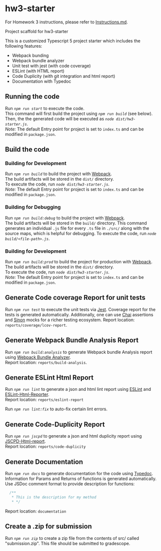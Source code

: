 
# hw3-starter

For Homework 3 instructions, please refer to [Instructions.md](./Instructions.md).

Project scaffold for hw3-starter

This is a customized Typescript 5 project starter which includes the following features:
* Webpack bunding
* Webpack bundle analyzer
* Unit test with jest (with code coverage)
* ESLint (with HTML report)
* Code Duplicity (with git integration and html report)
* Documentation with Typedoc

## Running the code

Run *`npm run start`* to execute the code.  
This command will first build the project using *`npm run build`* (see below).  
Then, the the generated code will be executed as *`node dist/hw3-starter.js`*.  
*Note:* The default Entry point for project is set to `index.ts` and can be modified in `package.json`.


## Build the code

### Building for Development

Run *`npm run build`* to build the project with [Webpack](https://webpack.js.org/).  
The build artifacts will be stored in the `dist/` directory.  
To execute the code, run *`node dist/hw3-starter.js`*.  
*Note:* The default Entry point for project is set to `index.ts` and can be modified in `package.json`.

### Building for Debugging

Run *`npm run build:debug`* to build the project with [Webpack](https://webpack.js.org/).  
The build artifacts will be stored in the `build/` directory.
This command generates an individual `.js` file for every `.ts` file in `./src/` along with the source maps, which is helpful for debugging.
To execute the code, run *`node build/<file-path>.js`*.  

### Building for Development

Run *`npm run build:prod`* to build the project for production with [Webpack](https://webpack.js.org/).  
The build artifacts will be stored in the `dist/` directory.  
To execute the code, run *`node dist/hw3-starter.js`*.  
*Note:* The default Entry point for project is set to `index.ts` and can be modified in `package.json`.


## Generate Code coverage Report for unit tests

Run *`npm run test`* to execute the unit tests via [Jest](https://jestjs.io/).
Coverage report for the tests is generated automatically.
Additionally, one can use [Chai](https://www.chaijs.com/) assertions and [Sinon](https://sinonjs.org/) mocks for a richer testing ecosystem. 
Report location: `reports/coverage/lcov-report`.


## Generate Webpack Bundle Analysis Report

Run *`npm run build:analysis`* to generate Webpack bundle Analysis report using [Webpack Bundle Analyzer](https://www.npmjs.com/package/webpack-bundle-analyzer).    
Report location: `reports/build-analysis`.


## Generate ESLint Html Report

Run *`npm run lint`* to generate a json and html lint report using [ESLint](https://www.npmjs.com/package/eslint) and [ESLint-Html-Reporter](https://www.npmjs.com/package/eslint-html-reporter).  
Report location: `reports/eslint-report`

Run *`npm run lint:fix`* to auto-fix certain lint errors.

## Generate Code-Duplicity Report

Run *`npm run jscpd`* to generate a json and html duplicity report using [JSCPD-Html-report](https://www.npmjs.com/package/jscpd-html-reporter).  
Report location: `reports/code-duplicity`  


## Generate Documentation

Run *`npm run docs`* to generate documentation for the code using [Typedoc](https://typedoc.org/).  
Information for Params and Returns of functions is generated automatically.  
Use JSDoc comment format to provide description for functions:
```Javascript
  /**
   * This is the description for my method
   * */  
```
Report location: `documentation`  


## Create a .zip for submission

Run *`npm run zip`* to create a zip file from the contents of src/ called "submission.zip".
This file should be submitted to gradescope.
